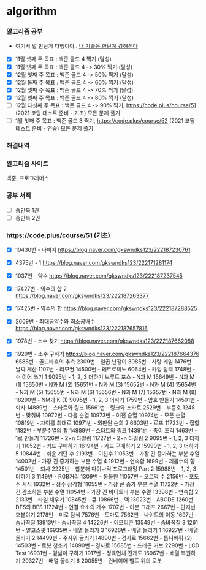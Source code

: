 # algorithm
### 알고리즘 공부 
- 여기서 널 만난게 다행이야.. [내 기술은 한단계 강해진다](https://post.naver.com/viewer/postView.nhn?volumeNo=10344655&memberNo=30453051)
- [x]  11월 셋째 주 목표 : 백준 골드 4 찍기 (달성)
- [x]  11월 넷째 주 목표 : 백준 골드 4 -> 30% 찍기 (달성)
- [x]  12월 첫째 주 목표 : 백준 골드 4 -> 50% 찍기 (달성) 
- [x]  12월 둘째 주 목표 : 백준 골드 4 -> 60% 찍기 (달성)
- [x]  12월 셋째 주 목표 : 백준 골드 4 -> 70% 찍기 (달성)
- [x]  12월 넷째 주 목표 : 백준 골드 4 -> 80% 찍기 (달성)
- [ ]  12월 다섯째 주 목표 : 백준 골드 4 -> 90% 찍기, https://code.plus/course/51 (2021 코딩 테스트 준비 - 기초) 모든 문제 풀기
- [ ]  1월 첫째 주 목표 : 백준 골드 3 찍기, https://code.plus/course/52 (2021 코딩 테스트 준비 - 연습) 모든 문제 풀기

### 해결내역


### 알고리즘 사이트
백준, 프로그래머스

### 공부 서적
- [ ] 종만북 1권
- [ ] 종만북 2권

### https://code.plus/course/51 (기초)
- [x]  10430번 - 나머지 https://blog.naver.com/gkswndks123/222187230761
- [x]  4375번 - 1 https://blog.naver.com/gkswndks123/222171281174
- [x]  1037번 - 약수 https://blog.naver.com/gkswndks123/222187237545
- [x]  17427번 - 약수의 합 2 https://blog.naver.com/gkswndks123/222187263377
- [x]  17425번 - 약수의 합 https://blog.naver.com/gkswndks123/222187288525
- [x]  2609번 - 최대공약수와 최소공배수 https://blog.naver.com/gkswndks123/222187657816
- [x]  1978번 - 소수 찾기 https://blog.naver.com/gkswndks123/222187662088
- [x]  1929번 - 소수 구하기 https://blog.naver.com/gkswndks123/222187664376
6588번 - 골드바흐의 추측
2309번 - 일곱 난쟁이
3085번 - 사탕 게임
1476번 - 날짜 계산
1107번 - 리모컨
14500번 - 테트로미노
6064번 - 카잉 달력
1748번 - 수 이어 쓰기 1
9095번 - 1, 2, 3 더하기
브루트 포스 - N과 M
15649번 - N과 M (1)
15650번 - N과 M (2)
15651번 - N과 M (3)
15652번 - N과 M (4)
15654번 - N과 M (5)
15655번 - N과 M (6)
15656번 - N과 M (7)
15657번 - N과 M (8)
18290번 - NM과 K (1)
9095번 - 1, 2, 3 더하기
1759번 - 암호 만들기
14501번 - 퇴사
14889번 - 스타트와 링크
15661번 - 링크와 스타트
2529번 - 부등호
1248번 - 맞춰봐
10972번 - 다음 순열
10973번 - 이전 순열
10974번 - 모든 순열
10819번 - 차이를 최대로
10971번 - 외판원 순회 2
6603번 - 로또
11723번 - 집합
1182번 - 부분수열의 합
14889번 - 스타트와 링크
14391번 - 종이 조각
1463번 - 1로 만들기
11726번 - 2×n 타일링
11727번 - 2×n 타일링 2
9095번 - 1, 2, 3 더하기
11052번 - 카드 구매하기
16194번 - 카드 구매하기 2
15990번 - 1, 2, 3 더하기 5
10844번 - 쉬운 계단 수
2193번 - 이친수
11053번 - 가장 긴 증가하는 부분 수열
14002번 - 가장 긴 증가하는 부분 수열 4
1912번 - 연속합
1699번 - 제곱수의 합
14501번 - 퇴사
2225번 - 합분해
다이나믹 프로그래밍 Part 2
15988번 - 1, 2, 3 더하기 3
1149번 - RGB거리
1309번 - 동물원
11057번 - 오르막 수
2156번 - 포도주 시식
1932번 - 정수 삼각형
11055번 - 가장 큰 증가 부분 수열
11722번 - 가장 긴 감소하는 부분 수열
11054번 - 가장 긴 바이토닉 부분 수열
13398번 - 연속합 2
2133번 - 타일 채우기
10845번 - 큐
10866번 - 덱
13023번 - ABCDE
1260번 - DFS와 BFS
11724번 - 연결 요소의 개수
1707번 - 이분 그래프
2667번 - 단지번호붙이기
2178번 - 미로 탐색
7576번 - 토마토
7562번 - 나이트의 이동
1697번 - 숨바꼭질
13913번 - 숨바꼭질 4
14226번 - 이모티콘
13549번 - 숨바꼭질 3
1261번 - 알고스팟
16935번 - 배열 돌리기 3
16926번 - 배열 돌리기 1
16927번 - 배열 돌리기 2
14499번 - 주사위 굴리기
14890번 - 경사로
15662번 - 톱니바퀴 (2)
14503번 - 로봇 청소기
14890번 - 경사로
15685번 - 드래곤 커브
2290번 - LCD Test
16931번 - 겉넓이 구하기
1917번 - 정육면체 전개도
16967번 - 배열 복원하기
20327번 - 배열 돌리기 6
20055번 - 컨베이어 벨트 위의 로봇


